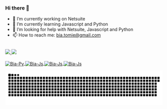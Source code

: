 ### Hi there 👋

- 🔭 I’m currently working on Netsuite 
- 🌱 I’m currently learning Javascript and Python
- 🤔 I’m looking for help with Netsuite, Javascript and Python
- 📫 How to reach me: bia.tomie@gmail.com

<br>

 <div>
  <a href="https://github.com/biatomie">
  <img height="180em" src="https://github-readme-stats.vercel.app/api?username=biatomie&show_icons=true&theme=calm&include_all_commits=true&count_private=true"/>
  <img height="180em" src="https://github-readme-stats.vercel.app/api/top-langs/?username=biatomie&layout=compact&langs_count=7&theme=calm"/>
</div>
  
  <div style="display: inline_block"><br>
  <img align="center" alt="Bia-Py" height="80" width="90" src="https://cdn.jsdelivr.net/gh/devicons/devicon/icons/python/python-original.svg">
  <img align="center" alt="Bia-Js" height="80" width="90" src="https://cdn.jsdelivr.net/gh/devicons/devicon/icons/javascript/javascript-original.svg">
  <img align="center" alt="Bia-Js" height="80" width="90" src="https://cdn.jsdelivr.net/gh/devicons/devicon/icons/html5/html5-original.svg">        
  <img align="center" alt="Bia-Js" height="80" width="90" src="https://cdn.jsdelivr.net/gh/devicons/devicon/icons/css3/css3-original.svg">  
</div>

  ![Snake animation](https://github.com/biatomie/biatomie/blob/output/github-contribution-grid-snake.svg)
